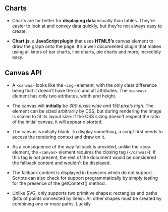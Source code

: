 ## Charts

* Charts are far better for **displaying data** visually than tables. They’re easier to look at and convey data quickly, but they’re not always easy to create.

* **Chart.js**, a **JavaScript plugin** that uses **HTML5’s** canvas element to draw the graph onto the page. It’s a well documented plugin that makes using all kinds of bar charts, line charts, pie charts and more, incredibly easy.


## Canvas API

* A `<canvas>` looks like the `<img>` element, with the only clear difference being that it doesn't have the src and alt attributes. The `<canvas>` element has only two attributes, width and height.

* The canvas will **initially** be *300 pixels wide and 150 pixels high*. The element can be sized arbitrarily by CSS, but during rendering the image is scaled to fit its layout size: if the CSS sizing doesn't respect the ratio of the initial canvas, it will appear distorted.

* The canvas is initially blank. To display something, a script first needs to access the rendering context and draw on it.

* As a consequence of the way fallback is provided, unlike the `<img>` element, the `<canvas>` element requires the closing tag (`</canvas>`). If this tag is not present, the rest of the document would be considered the fallback content and wouldn't be displayed.

* The fallback content is displayed in browsers which do not support <canvas>. Scripts can also check for support programmatically by simply testing for the presence of the getContext() method.

* Unlike SVG, <canvas> only supports two primitive shapes: rectangles and paths (lists of points connected by lines). All other shapes must be created by combining one or more paths. Luckily.
